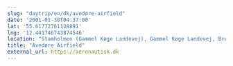 ```yaml
---
slug: "daytrip/eu/dk/avedøre-airfield"
date: '2001-01-30T04:37:00'
lat: '55.61772761128891'
lng: '12.441746743874546'
location: "Stamholmen (Gammel Køge Landevej), Gammel Køge Landevej, Brøndby Kommune, Hvidovre Kommune, Region Hovedstaden, 2660, Danmark"
title: "Avedøre Airfield"
external_url: https://aeronautisk.dk
---
```




